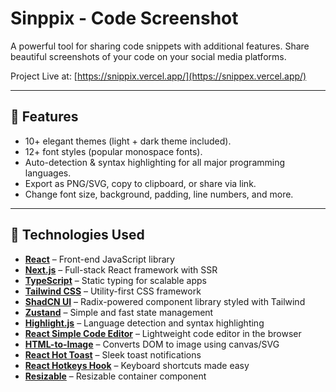 # Sinppix - Code Screenshot

A powerful tool for sharing code snippets with additional features. Share beautiful screenshots of your code on your social media platforms.

Project Live at: [https://snippix.vercel.app/](https://snippex.vercel.app/)

---

## 🎨 Features

- 10+ elegant themes (light + dark theme included).
- 12+ font styles (popular monospace fonts).
- Auto-detection & syntax highlighting for all major programming languages.
- Export as PNG/SVG, copy to clipboard, or share via link.
- Change font size, background, padding, line numbers, and more.

---

## 🧪 Technologies Used

- [**React**](https://react.dev) – Front-end JavaScript library
- [**Next.js**](https://nextjs.org) – Full-stack React framework with SSR
- [**TypeScript**](https://www.typescriptlang.org) – Static typing for scalable
  apps
- [**Tailwind CSS**](https://tailwindcss.com) – Utility-first CSS framework
- [**ShadCN UI**](https://ui.shadcn.dev) – Radix-powered component library
  styled with Tailwind
- [**Zustand**](https://github.com/pmndrs/zustand) – Simple and fast state
  management
- [**Highlight.js**](https://highlightjs.org) – Language detection and syntax
  highlighting
- [**React Simple Code Editor**](https://github.com/satya164/react-simple-code-editor)
  – Lightweight code editor in the browser
- [**HTML-to-Image**](https://github.com/bubkoo/html-to-image) – Converts DOM to
  image using canvas/SVG
- [**React Hot Toast**](https://react-hot-toast.com) – Sleek toast notifications
- [**React Hotkeys Hook**](https://github.com/JohannesKlauss/react-hotkeys-hook)
  – Keyboard shortcuts made easy
- [**Resizable**](https://github.com/bokuweb/react-resizable-box) – Resizable
  container component
